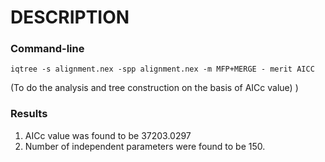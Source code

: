 # DESCRIPTION
### Command-line
    iqtree -s alignment.nex -spp alignment.nex -m MFP+MERGE - merit AICC
(To do the analysis and tree construction on the basis of AICc value)                 )
###  Results
 1. AICc value was found to be 37203.0297
 2. Number of independent parameters were found to be 150.
 
